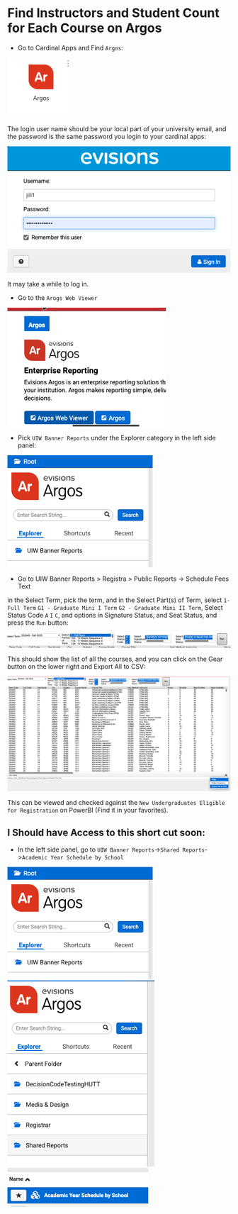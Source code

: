 # Find Instructors and Student Count for Each Course on Argos

* Go to Cardinal Apps and Find ```Argos```:

<img src="../assets/Argos.png">

The login user name should be your local part of your university email, and the password is the same password you login to your cardinal apps:

<img src="../assets/ArgosLogin.png">

It may take a while to log in.

* Go to the ```Arogs Web Viewer```

<img src="../assets/ArogsWebViewer.png">

* Pick ```UIW Banner Reports``` under the Explorer category in the left side panel:

<img src="../assets/ArogsUIWBannerReports.png">

* Go to UIW Banner Reports > Registra > Public Reports -> Schedule Fees Text

in the Select Term, pick the term, and in the Select Part(s) of Term, select ```1-Full Term```  ```G1 - Graduate Mini I Term``` ```G2 - Graduate Mini II Term```, Select Status Code ```A``` ```I``` ```C```, and options in Signature Status, and Seat Status, and press the ```Run``` button:

<img src="../assets/ArgosFilter.png">

This should show the list of all the courses, and you can click on the Gear button on the lower right and Export All to CSV:

<img src="../assets/ArgosExportToCSV.png">

This can be viewed and checked against the ```New Undergraduates Eligible for Registration``` on PowerBI (Find it in your favorites).

## I Should have Access to this short cut soon:

* In the left side panel, go to ```UIW Banner Reports```->```Shared Reports```->```Academic Year Schedule by School```

<img src="../assets/ArogsUIWBannerReports.png">

<img src="../assets/ArgosSharedReports.png">

<img src="../assets/ArgosAcademicYearScheduleBySchool.png">

